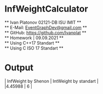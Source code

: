 # InfWeightCalculator  
** Ivan Platonov 02121-DB ISU IMIT **  
** E-Mail: EventGraphDev@gmail.com **  
** GitHub: https://github.com/Ivanplat **  
** Homework | 09.09.2021 **  
** Using C++17 Standart **  
** Using C ISO 17 Standart **  

# Output  

| InfWeight by Shenon | IntWeight by standart |  
|4.45988              | 6                     |  
